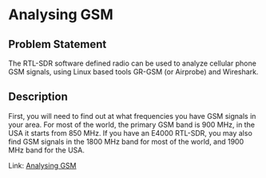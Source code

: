 # Analysing GSM
## Problem Statement
The RTL-SDR software defined radio can be used to analyze cellular phone GSM signals, using Linux based tools GR-GSM (or Airprobe) and Wireshark. 
## Description
First, you will need to find out at what frequencies you have GSM signals in your area. For most of the world, the primary GSM band is 900 MHz, in the USA it starts from 850 MHz. If you have an E4000 RTL-SDR, you may also find GSM signals in the 1800 MHz band for most of the world, and 1900 MHz band for the USA.

Link: [Analysing GSM](https://www.rtl-sdr.com/rtl-sdr-tutorial-analyzing-gsm-with-airprobe-and-wireshark/)
